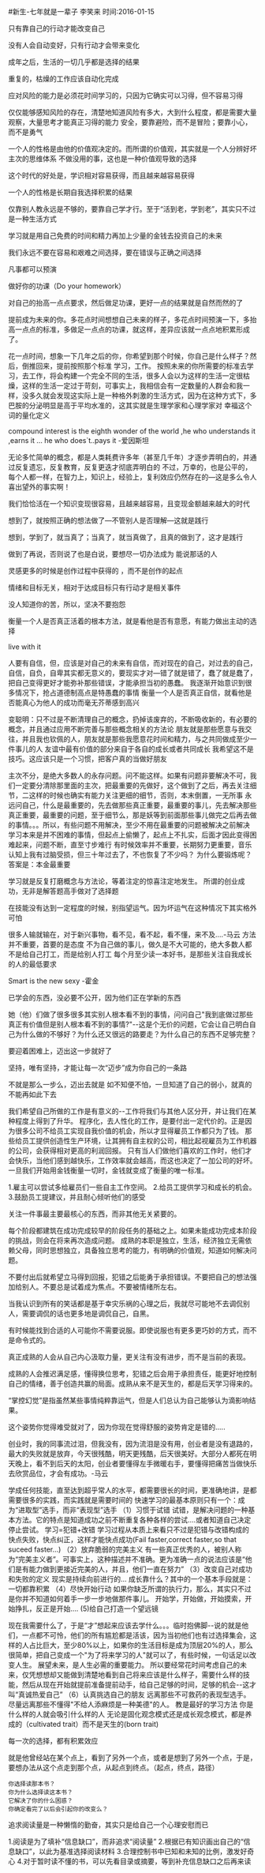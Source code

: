 #新生-七年就是一辈子
李笑来
时间:2016-01-15

只有靠自己的行动才能改变自己

没有人会自动变好，只有行动才会带来变化

成年之后，生活的一切几乎都是选择的结果

重复的，枯燥的工作应该自动化完成

应对风险的能力是必须花时间学习的，只因为它确实可以习得，但不容易习得

仅仅能够感知风险的存在，清楚地知道风险有多大，大到什么程度，都是需要大量观察，大量思考才能真正习得的能力
安全，要靠避险，而不是冒险；要靠小心，而不是勇气

一个人的性格是由他的价值观决定的。而所谓的价值观，其实就是一个人分辨好坏主次的思维体系
不做没用的事，这也是一种价值观导致的选择

这个时代的好处是，学识相对容易获得，而且越来越容易获得

一个人的性格是长期自我选择积累的结果

仅靠别人教永远是不够的，要靠自己学才行。至于“活到老，学到老”，其实只不过是一种生活方式

学习就是用自己免费的时间和精力再加上少量的金钱去投资自己的未来

我们永远不要在容易和艰难之间选择，要在错误与正确之间选择

凡事都可以预演

做好你的功课（Do your homework）

对自己的抬高一点点要求，然后做足功课，更好一点的结果就是自然而然的了

提前成为未来的你。多花点时间想想自己未来的样子，多花点时间预演一下，多抬高一点点的标准，多做足一点点的功课，就这样，差异应该就一点点地积累形成了。

花一点时间，想象一下几年之后的你，你希望到那个时候，你自己是什么样子？然后，倒推回来，提前按照那个标准 学习，工作。
按照未来的你所需要的标准去学习，去工作，将会构建一个完全不同的生活，很多人会以为这样的生活一定很枯燥，这样的生活一定过于苛刻，可事实上，我相信会有一定数量的人群会和我一样，没多久就会发现这实际上是一种格外刺激的生活方式，因为在这种方式下，多巴胺的分泌明显是高于平均水准的，这其实就是生理学家和心理学家对 幸福这个词的量化定义


compound interest is the eighth wonder of the world ,he who understands it ,earns it … he  who does`t..pays it -爱因斯坦

无论多忙简单的概念，都是人类耗费许多年（甚至几千年）才逐步弄明白的，并通过反复遗忘，反复教育，反复更迭才彻底弄明白的
不过，万幸的，也是公平的，每个人都一样，在智力上，知识上，经验上，复利效应仍然存在的—这是多么令人喜出望外的事实啊！

我们恰恰活在一个知识变现很容易，且越来越容易，且变现金额越来越大的时代

想到了，就按照正确的想法做了—不管别人是否理解—这就是践行

想到，学到了，就当真了；当真了，就当真做了，且真的做到了，这才是践行

做到了再说，否则说了也是白说，要想尽一切办法成为 能说那话的人

灵感更多的时候是创作过程中获得的 ，而不是创作的起点

情绪和目标无关，相对于达成目标只有行动才是相关事件

没人知道你的苦，所以，坚决不要抱怨

衡量一个人是否真正活着的根本方法，就是看他是否有意愿，有能力做出主动的选择

live with it 

人要有自信，但，应该是对自己的未来有自信，而对现在的自己，对过去的自己，自信，自负，自卑其实都无意义的，要现实才对—错了就是错了，蠢了就是蠢了，把自己变得更好才能弥补那些错误，才能承担当初的愚蠢。
我逐渐开始意识到很多情况下，抢占道德制高点是特愚蠢的事情
衡量一个人是否真正自信，就看他是否能真心为他人的成功而毫无芥蒂感到高兴

变聪明：只不过是不断清理自己的概念，扔掉该废弃的，不断吸收新的，有必要的概念，并且通过应用不断完善与那些概念相关的方法论
朋友就是那些愿意与我交往，并且我也钦佩的人，朋友就是那些我愿意花时间和精力，与之共同做成至少一件事儿的人
友谊中最有价值的部分来自于各自的成长或者共同成长
我希望这不是技巧。这应该只是一个习惯，把客户真的当做好朋友

主次不分，是绝大多数人的永存问题。问不能这样。如果有问题非要解决不可，我们一定要分清除那里面的主次，把最重要的先做好，这个做到了之后，再去关注细节，二这样的时候也确实有能力关注更细的细节，否则，本末倒置，一无所事
永远问自己，什么是最重要的，先去做那些真正重要，最重要的事儿，先去解决那些真正重要，最重要的问题，至于细节么，那是妖等到前面那些事儿做完之后再去做的事情。。。所以，有些问题不用解决，至少不用在最重要的问题被解决之前解决
 学习本来是并不困难的事情，但起点上偷懒了，起点上不扎实，后面才因此变得困难起来，问题不断，直至寸步难行
有时候效率并不重要，长期努力更重要，音乐认知上我有过脑受损，但三十年过去了，不也恢复了不少吗？
为什么要锻炼呢？答案是：本金最重要

学习就是反复打磨概念与方法论，等着注定的惊喜注定地发生。
所谓的创业成功，无非是解答题高手做对了选择题

在技能没有达到一定程度的时候，别指望运气。因为坏运气在这种情况下其实格外可怕

很多人输就输在，对于新兴事物，看不见，看不起，看不懂，来不及....-马云
方法并不重要，首要的是态度
不为自己做的事儿，做久是不大可能的，绝大多数人都不是给自己打工，而是给别人打工
每个月至少读一本好书，是那些关注自我成长的人的最低要求


Smart is the new sexy -霍金

已学会的东西，没必要不公开，因为他们正在学新的东西

她（他）们做了很多很多其实别人根本看不到的事情，问问自己"我到底做过那些真正有价值但是别人根本看不到的事情?"--这是个无价的问题，它会让自己明白自己为什么做的不够好？为什么还又很远的路要走？为什么自己的东西不足够完整？



要迎着困难上，迈出这一步就好了

坚持，唯有坚持，才能让每一次“迈步”成为你自己的一条路

不就是那么一步么，迈出去就是
如不知便不怕，一旦知道了自己的弱小，就真的不能再如此下去

我们希望自己所做的工作是有意义的--工作将我们与其他人区分开，并让我们在某种程度上得到了升华。
程序化，去人性化的工作，是要付出一定代价的。正是因为很多公司不给员工实现自我价值的机会，所以才显得雇员工作都只为了钱。
那些给员工提供创造性生产环境，让其拥有自主权的公司，相比起视雇员为工作机器的公司，会获得相对更高的利润回报。
只有当人们做他们喜欢的工作时，他们才会快乐，当他们感到越快乐，工作效率就会越高，而这也决定了一加公司的好坏。
一旦我们开始用金钱衡量一切时，金钱就变成了衡量的唯一标准。

1.雇主可以尝试多给雇员们一些自主工作空间。
2.给员工提供学习和成长的机会。
3.鼓励员工提建议，并且耐心倾听他们的感受

关注一件事最主要最核心的东西，而非其他无关紧要的。

每个阶段都建筑在成功完成较早的阶段任务的基础之上。如果未能成功完成本阶段的挑战，则会在将来再次造成问题。
成熟的本职是独立，生活，经济独立无需依赖父母，同时思想独立，具备独立思考的能力，有明确的价值观，知道如何解决问题。

不要付出后就希望立马得到回报，犯错之后能勇于承担错误。不要把自己的想法强加给别人。不要总是试着成为焦点。不要被情绪所左右。

当我认识到所有的笑话都是基于幸灾乐祸的心理之后，我就尽可能地不去调侃别人，需要调侃的话也更多地是调侃自己，自黑。

有时候能找到合适的人可能你不需要说服。即使说服也有更多更巧妙的方式，而不是命令式的。

真正成熟的人会从自己内心汲取力量，更关注有没有进步，而不是当前的表现。

成熟的人会推迟满足感，懂得换位思考，犯错之后会用于承担责任，能更好地控制自己的情绪，善于创造共赢的局面。成熟从来不是天生的，都是后天学习得来的。

“掌控幻觉”是指虽然某些事情纯粹靠运气，但是人们总认为自己能够认为滴影响结果。

这个姿势你觉得难受就对了，因为你现在觉得舒服的姿势肯定是错的.....

创业时，我的同事流过泪，但我没有，因为流泪是没有用，创业者是没有退路的，最大的失败就是放弃，今天很残酷，明天更残酷，后天很美好。大部分人都死在明天晚上，看不到后天的太阳，创业者要懂得左手微暖右手，要懂得把痛苦当做快乐去欣赏品位，才会有成功。-马云


学成任何技能，直至达到超乎常人的水平，都需要很长的时间，更准确地讲，是都需要很多的实践，而实践就是需要时间的
快速学习的最基本原则只有一个：成为“进取型”选手，而非“表现型”选手
（1）习惯于试错
试错，是解决问题的一种基本方法。它的特点是知道成功之前不断重复各种各样的尝试....或者知道自己决定停止尝试。
学习=犯错+改错
学习过程从本质上来看只不过是犯错与改错构成的
快点失败，快点纠正，这样才能快点成功(Fail faster,correct faster,so that suceed faster...)
（2）放弃脆弱的完美主义
有一些真正优秀的人，被别人称为“完美主义者”。可事实上，这种描述并不准确。更为准确一点的说法应该是“他们是有能力做到更接近完美的人，并且，他们一直在努力”
（3）改变自己对成功和失败的定义
现实是持续向前进行的...
成长靠什么？其中的一个基本手段就是：一切都靠积累
（4）尽快开始行动
如果你缺乏所谓的执行力，那么，其实只不过是你并不知道如何着手一步一步地做那件事儿。
开始学，开始做，开始摸索，开始挣扎，反正是开始....
(5)给自己打造一个望远镜

现在我需要什么了，于是“才”想起来应该去学什么。。。临时抱佛脚--说的就是他们，一点都不可怜，他们的所有尴尬都是活该，因为当初他们也有过选择集会，这样的人占比巨大，至少80%以上，如果你的生活目标是成为顶层20%的人，那么很简单，把自己变成一个"为了将来学习的人"就可以了，有些时候，一句话足以改变人生。
展望未来，是人生必需的重要能力。
所以要经常花时间考虑自己的未来，仅凭想想却又能做到清楚地看到自己将来应该是什么样子，需要什么样的技能，然后从现在开始就提前准备提前动手，给自己足够的时间，足够的机会--这才叫“真诚热爱自己”
（6）认真挑选自己的朋友
远离那些不可救药的表现型选手。
尽量远离那些不懂得"不给人添麻烦是一种美德"的人。
教是最好的学习方法
你是什么样的人就会吸引什么样的人
无论是固化观念模式还是成长观念模式，都是养成的（cultivated trait）而不是天生的(born trait)

每一次的选择，都有积累效应


就是他曾经站在某个点上，看到了另外一个点，或者是想到了另外一个点，于是，要想办法从这个点走到那个点，从起点到终点。（起点，终点，路径）


 	你选择读那本书？
 	你为什么选择读这本书？
 	它解决了你的什么困惑？
 	你确定看完了以后会引起你的改变么？
 	
追求阅读量是一种懒惰的勤奋，其实只是给自己一个心理安慰而已

1.阅读是为了填补“信息缺口”，而非追求“阅读量”
2.根据已有知识画出自己的“信息缺口”，以此为基准选择阅读材料
3.合理控制书中已知和未知的比例，激发好奇心
4.对于暂时读不懂的书，可以先看目录或摘要，等到补充信息缺口之后再来读




